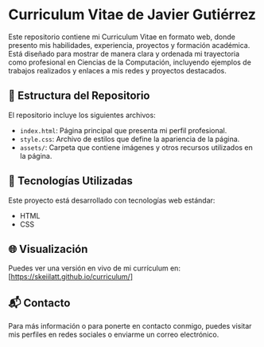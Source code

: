 # Curriculum Vitae de Javier Gutiérrez

Este repositorio contiene mi Curriculum Vitae en formato web, donde presento mis habilidades, experiencia, proyectos y formación académica.  
Está diseñado para mostrar de manera clara y ordenada mi trayectoria como profesional en Ciencias de la Computación, incluyendo ejemplos de trabajos realizados y enlaces a mis redes y proyectos destacados.

## 📁 Estructura del Repositorio

El repositorio incluye los siguientes archivos:

- `index.html`: Página principal que presenta mi perfil profesional.
- `style.css`: Archivo de estilos que define la apariencia de la página.
- `assets/`: Carpeta que contiene imágenes y otros recursos utilizados en la página.

## 🚀 Tecnologías Utilizadas

Este proyecto está desarrollado con tecnologías web estándar:

- HTML
- CSS

## 🌐 Visualización

Puedes ver una versión en vivo de mi currículum en:  
[https://skeiilatt.github.io/curriculum/]

## 📬 Contacto

Para más información o para ponerte en contacto conmigo, puedes visitar mis perfiles en redes sociales o enviarme un correo electrónico.
